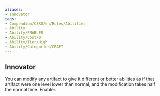 ```yaml
---
aliases:
- Innovator
tags:
- Compendium/CSRD/en/Rules/Abilities
- Ability
- Ability/ENABLER
- Ability/Cost/0
- Ability/Tier/High
- Ability/Categories/CRAFT
---
```


  
## Innovator  
You can modify any artifact to give it different or better abilities as if that artifact were one level lower than normal, and the modification takes half the normal time. Enabler. 